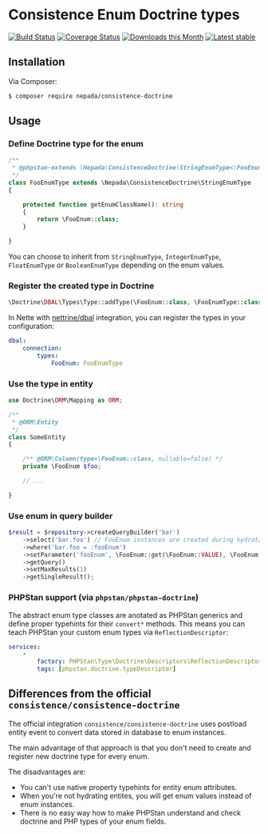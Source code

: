 Consistence Enum Doctrine types
===============================

[![Build Status](https://github.com/nepada/consistence-doctrine/workflows/CI/badge.svg)](https://github.com/nepada/consistence-doctrine/actions?query=workflow%3ACI+branch%3Amaster)
[![Coverage Status](https://coveralls.io/repos/github/nepada/consistence-doctrine/badge.svg?branch=master)](https://coveralls.io/github/nepada/consistence-doctrine?branch=master)
[![Downloads this Month](https://img.shields.io/packagist/dm/nepada/consistence-doctrine.svg)](https://packagist.org/packages/nepada/consistence-doctrine)
[![Latest stable](https://img.shields.io/packagist/v/nepada/consistence-doctrine.svg)](https://packagist.org/packages/nepada/consistence-doctrine)


Installation
------------

Via Composer:

```sh
$ composer require nepada/consistence-doctrine
```
  

Usage
-----

### Define Doctrine type for the enum
 
```php
/**
 * @phpstan-extends \Nepada\ConsistenceDoctrine\StringEnumType<\FooEnum>
 */
class FooEnumType extends \Nepada\ConsistenceDoctrine\StringEnumType
{

    protected function getEnumClassName(): string
    {
        return \FooEnum::class;
    }

}
```

You can choose to inherit from `StringEnumType`, `IntegerEnumType`, `FloatEnumType` or `BooleanEnumType` depending on the enum values.

### Register the created type in Doctrine

``` php
\Doctrine\DBAL\Types\Type::addType(\FooEnum::class, \FooEnumType::class);
```

In Nette with [nettrine/dbal](https://github.com/nettrine/dbal) integration, you can register the types in your configuration:
```yaml
dbal:
    connection:
        types:
            FooEnum: FooEnumType
```

### Use the type in entity

``` php
use Doctrine\ORM\Mapping as ORM;

/**
 * @ORM\Entity
 */
class SomeEntity
{

    /** @ORM\Column(type=\FooEnum::class, nullable=false) */
    private \FooEnum $foo;

    // ...

}
```

### Use enum in query builder

```php
$result = $repository->createQueryBuilder('bar')
    ->select('bar.foo') // FooEnum instances are created during hydratation
    ->where('bar.foo = :fooEnum')
    ->setParameter('fooEnum', \FooEnum::get(\FooEnum::VALUE), \FooEnum::class) // enum instance gets serialized
    ->getQuery()
    ->setMaxResults(1)
    ->getSingleResult();
```

### PHPStan support (via `phpstan/phpstan-doctrine`)

The abstract enum type classes are anotated as PHPStan generics and define proper typehints for their `convert*` methods. This means you can teach PHPStan your custom enum types via `ReflectionDescriptor`:

```yaml
services:
    -
        factory: PHPStan\Type\Doctrine\Descriptors\ReflectionDescriptor(FooEnumType)
        tags: [phpstan.doctrine.typeDescriptor]
```  


Differences from the official `consistence/consistence-doctrine`
----------------------------------------------------------------

The official integration `consistence/consistence-doctrine` uses postload entity event to convert data stored in database to enum instances.

The main advantage of that approach is that you don't need to create and register new doctrine type for every enum.
  
The disadvantages are:
- You can't use native property typehints for entity enum attributes.
- When you're not hydrating entites, you will get enum values instead of enum instances.
- There is no easy way how to make PHPStan understand and check doctrine and PHP types of your enum fields. 
